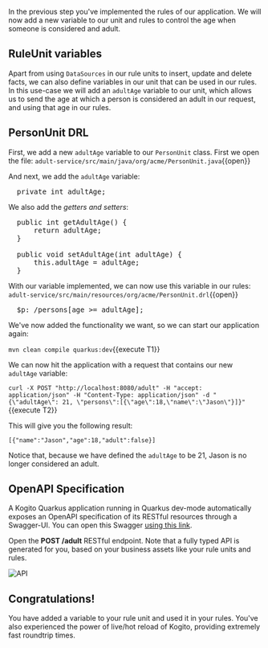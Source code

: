 In the previous step you've implemented the rules of our application. We will now add a new variable to our unit and rules to control the age when someone is considered and adult.

## RuleUnit variables

Apart from using `DataSources` in our rule units to insert, update and delete facts, we can also define variables in our unit that can be used in our rules. In this use-case we will add an `adultAge` variable to our unit, which allows us to send the age at which a person is considered an adult in our request, and using that age in our rules.

## PersonUnit DRL

First, we add a new `adultAge` variable to our `PersonUnit` class. First we open the file: `adult-service/src/main/java/org/acme/PersonUnit.java`{{open}}

And next, we add the `adultAge` variable:

<pre class="file" data-filename="./service-task/src/main/java/org/acme/PersonUnit.java" data-target="insert" data-marker="//Add adultAge variable here">
  private int adultAge;
</pre>

We also add the _getters and setters_:

<pre class="file" data-filename="./adult-service/src/main/java/org/acme/PersonUnit.java" data-target="insert" data-marker="//Add adultAge Getters and Setters here">
  public int getAdultAge() {
      return adultAge;
  }

  public void setAdultAge(int adultAge) {
      this.adultAge = adultAge;
  }
</pre>

With our variable implemented, we can now use this variable in our rules: `adult-service/src/main/resources/org/acme/PersonUnit.drl`{{open}}

<pre class="file" data-filename="./adult-service/src/main/resources/org/acme/PersonUnit.drl" data-target="insert" data-marker="$p: /persons[age >= 18];">
  $p: /persons[age &gt;= adultAge];
</pre>

We've now added the functionality we want, so we can start our application again:

`mvn clean compile quarkus:dev`{{execute T1}}

We can now hit the application with a request that contains our new `adultAge` variable:

`curl -X POST "http://localhost:8080/adult" -H "accept: application/json" -H "Content-Type: application/json" -d "{\"adultAge\": 21, \"persons\":[{\"age\":18,\"name\":\"Jason\"}]}"`{{execute T2}}

This will give you the following result:

```console
[{"name":"Jason","age":18,"adult":false}]
```

Notice that, because we have defined the `adultAge` to be 21, Jason is no longer considered an adult.

## OpenAPI Specification

A Kogito Quarkus application running in Quarkus dev-mode automatically exposes an OpenAPI specification of its RESTful resources through a Swagger-UI. You can open this Swagger [using this link](https://[[CLIENT_SUBDOMAIN]]-8080-[[KATACODA_HOST]].environments.katacoda.com/swagger-ui).

Open the **POST /adult** RESTful endpoint. Note that a fully typed API is generated for you, based on your business assets like your rule units and rules.

![API](/openshift/assets/middleware/middleware-kogito/kogito-adult-post-api.png)

## Congratulations!

You have added a variable to your rule unit and used it in your rules. You've also experienced the power of live/hot reload of Kogito, providing extremely fast roundtrip times.
